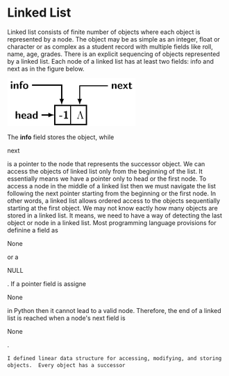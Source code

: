 # Linked List

Linked list consists of finite number of objects where each object is represented by a node. The object may be as simple as an integer,
float or character or as complex as a student record with multiple fields like roll, name, age, grades. There is an explicit sequencing 
of objects represented by a linked list. Each node of a linked list has at least two fields: info and
next as in the figure below. 
<p style=align:"center">
 <img src="header_node.pdf">
</p>
The <b>info</b> field stores the object, while <p>next</p> is a pointer to the node that represents the successor object. We can 
access the objects of linked list only from the beginning of the list. It essentially means we have a pointer only to head or the first
node. To access a node in the middle of a linked list then we must navigate the list following the next pointer starting from the 
beginning or the first node. In other words, a linked list allows ordered access to the objects sequentially starting at the first
object. We may not know eactly how many objects are stored in a linked list. It means, we need to have a way of detecting the last 
object or node in a linked list. Most programming language provisions for definine a field as <p>None</p> or a <p>NULL</p>. If a
pointer field is assigne <p>None</p> in Python then it cannot lead to a valid node. Therefore, the end of a linked list is reached
when a node's next field is <p>None</p>.

    I defined linear data structure for accessing, modifying, and storing objects.  Every object has a successor 
